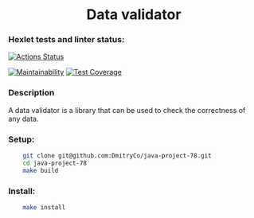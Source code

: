 
# <h1 align="center">Data validator</h1>
### Hexlet tests and linter status:
[![Actions Status](https://github.com/DmitryCo/java-project-78/actions/workflows/hexlet-check.yml/badge.svg)](https://github.com/DmitryCo/java-project-78/actions)

[![Maintainability](https://api.codeclimate.com/v1/badges/abb28c400a3a4a90f6d3/maintainability)](https://codeclimate.com/github/DmitryCo/java-project-78/maintainability)
[![Test Coverage](https://api.codeclimate.com/v1/badges/abb28c400a3a4a90f6d3/test_coverage)](https://codeclimate.com/github/DmitryCo/java-project-78/test_coverage)

### Description
A data validator is a library that can be used to check the correctness of any data.

### Setup:
```bash
    git clone git@github.com:DmitryCo/java-project-78.git
    cd java-project-78
    make build
```

### Install:
```bash
    make install
```